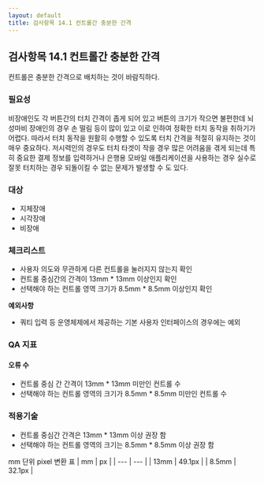 ```yaml
---
layout: default
title: 검사항목 14.1 컨트롤간 충분한 간격
---
```


## 검사항목 14.1 컨트롤간 충분한 간격
컨트롤은 충분한 간격으로 배치하는 것이 바람직하다.

### 필요성
비장애인도 각 버튼간의 터치 간격이 좁게 되어 있고 버튼의 크기가 작으면 불편한데 뇌성마비 장애인의 경우 손 떨림 등이 많이 있고 이로 인하여 정확한 터치 동작을 취하기가 어렵다. 따라서 터치 동작을 원활히 수행할 수 있도록 터치 간격을 적절히 유지하는 것이 매우 중요하다. 저시력인의 경우도 터치 타겟이 작을 경우 많은 어려움을 겪게 되는데 특히 중요한 결제 정보를 입력하거나 은행용 모바일 애플리케이션을 사용하는 경우 실수로 잘못 터치하는 경우 되돌이킬 수 없는 문제가 발생할 수 도 있다.

### 대상
* 지체장애
* 시각장애
* 비장애


### 체크리스트
* 사용자 의도와 무관하게 다른 컨트롤을 눌러지지 않는지 확인
* 컨트롤 중심간의 간격이 13mm * 13mm 이상인지 확인
* 선택해야 하는 컨트롤 영역 크기가 8.5mm * 8.5mm 이상인지 확인

**예외사항**
* 쿼티 입력 등 운영체제에서 제공하는 기본 사용자 인터페이스의 경우에는 예외


### QA 지표
#### 오류 수
* 컨트롤 중심 간 간격이 13mm * 13mm 미만인 컨트롤 수
* 선택해야 하는 컨트롤 영역의 크기가 8.5mm * 8.5mm 미만인 컨트롤 수

### 적용기술
* 컨트롤 중심간 간격은 13mm * 13mm 이상 권장 함
* 선택해야 하는 컨트롤 영역의 크기는 8.5mm * 8.5mm 이상 권장 함

mm 단위 pixel 변환 표
| mm | px |
| --- | --- |
| 13mm | 49.1px |
| 8.5mm | 32.1px |
